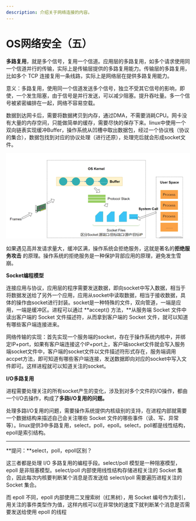 ```yaml
---
description: 介绍关于网络连接的内容。
---
```


# OS网络安全（五）

**多路复用**，就是多个信号，复用一个信道。应用层的多路复用，如多个请求使用同一个信道并行的传输，实际上是传输层提供的多路复用能力。传输层的多路复用，比如多个 TCP 连接复用一条线路，实际上是网络层在提供多路复用能力。

意义：多路复用，使用同一个信道发送多个信号，独立不受其它信号的影响，即使，一个发生阻塞，由于信号是并行发送，可以减少阻塞。提升吞吐量。多一个信号被紧密编排在一起，网络不容易空载。

数据到达网卡后，需要将数据拷贝到内存，通过DMA，不需要消耗CPU。网卡没有大量的内存空间，只能做简单的缓存，需要尽快的保存下来。linux中使用一个双向链表实现缓冲Buffer，操作系统从凹槽中取出数据包，经过一个协议栈（协议的集合），数据包找到对应的协议处理（进行还原），处理完后就会形成socket文件。

![](<../../.gitbook/assets/image (28) (1).png>)

如果遇见高并发请求量大，缓冲区满，操作系统会拒绝服务，这就是著名的**拒绝服务攻击** 的原理。操作系统的拒绝服务是一种保护背部应用的原理，避免发生雪崩。

**Socket编程模型**

连接应用与协议，应用层的程序需要发送数据，即向socket中写入数据，相当于将数据发送给了另外一个应用，应用从socket中读取数据，相当于接收数据，具体的操作由socket进行封装。socket是一种特殊的文件，双向管道，一端是应用，一端是缓冲区。进程可以通过 **accept() 方法，**从服务端 Socket 文件中读出客户端的 Socket 文件描述符，从而拿到客户端的 Socket 文件，就可以知道有哪些客户端连接进来。

网络传输的实现：首先实现一个服务端的socket，存在于操作系统内核中，并绑定IP+port，如果有客户端连接这个IP+port上，客户端socket文件就会写入服务端socket文件中，客户端的socket文件以文件描述符形式存在，服务端调用accpet方法，即可知道有哪些客户端连接，发送数据即向对应的socket中写入文件即可。这样进程就可以知道关注的socket。

**I/O多路复用**

进程需要处理关注的所有socket产生的变化，涉及到对多个文件的I/O操作，都由一个I/O去操作，构成了**多路I/O复用的问题。**

处理多路I/O复用的问题，需要操作系统提供内核级别的支持，在进程内部就需要一个数据结构来描述自己会关注哪些 Socket 文件的哪些事件（读、写、异常等）。linux提供3中多路复用，select，poll，epoll。select，poll都是线性结构，epoll是索引结构。



****

**提问：**select，poll，epoll区别？

这三者都是处理 I/O 多路复用的编程手段。select/poll 模型是一种阻塞模型，epoll 是非阻塞模型。select/poll 内部使用线性结构存储进程关注的 Socket 集合，因此每次内核要判断某个消息是否发送给 select/poll 需要遍历进程关注的 Socket 集合。

而 epoll 不同，epoll 内部使用二叉搜索树（红黑树），用 Socket 编号作为索引，用关注的事件类型作为值，这样内核可以在非常快的速度下就判断某个消息是否需要发送给使用 epoll 的线程
